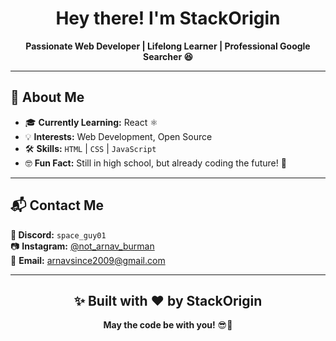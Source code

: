 <!-- GitHub Profile README -->

<h1 align="center">Hey there! I'm StackOrigin </h1>

<p align="center">
  <b>Passionate Web Developer | Lifelong Learner | Professional Google Searcher 😆</b>
</p>



---

<h2>🚀 About Me</h2>
<ul>
  <li>🎓 <b>Currently Learning:</b> React ⚛️</li>
  <li>💡 <b>Interests:</b> Web Development, Open Source</li>
  <li>🛠 <b>Skills:</b> <code>HTML</code> | <code>CSS</code> | <code>JavaScript</code></li>
  <li>🤓 <b>Fun Fact:</b> Still in high school, but already coding the future! 🚀</li>
</ul>

---


<h2>📬 Contact Me</h2>
<p>

  <b>💬 Discord:</b> <code>space_guy01</code> <br>
  📷 <b>Instagram:</b> <a href="https://www.instagram.com/not_arnav_burman">@not_arnav_burman</a> <br>
  📧 <b>Email:</b> arnavsince2009@gmail.com
</p>

---


<h2 align="center">✨ Built with ❤️ by StackOrigin</h2>
<p align="center">
  <b>May the code be with you!</b> 😎🚀
</p>

